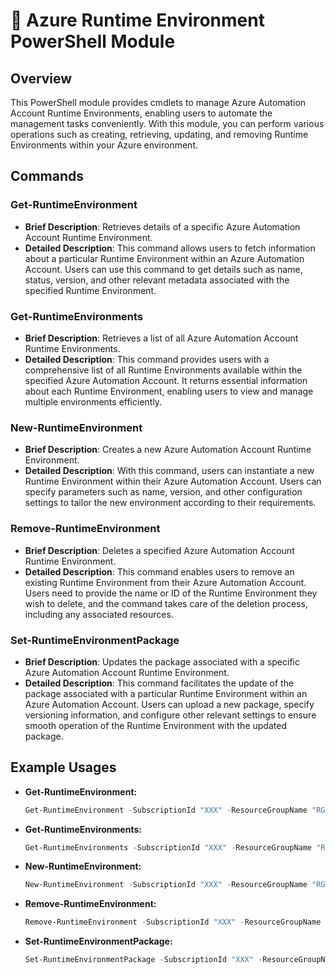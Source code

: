 # 🚀 Azure Runtime Environment PowerShell Module

## Overview
This PowerShell module provides cmdlets to manage Azure Automation Account Runtime Environments, enabling users to automate the management tasks conveniently. With this module, you can perform various operations such as creating, retrieving, updating, and removing Runtime Environments within your Azure environment.

## Commands

### Get-RuntimeEnvironment
- **Brief Description**: Retrieves details of a specific Azure Automation Account Runtime Environment.
- **Detailed Description**: This command allows users to fetch information about a particular Runtime Environment within an Azure Automation Account. Users can use this command to get details such as name, status, version, and other relevant metadata associated with the specified Runtime Environment.

### Get-RuntimeEnvironments
- **Brief Description**: Retrieves a list of all Azure Automation Account Runtime Environments.
- **Detailed Description**: This command provides users with a comprehensive list of all Runtime Environments available within the specified Azure Automation Account. It returns essential information about each Runtime Environment, enabling users to view and manage multiple environments efficiently.

### New-RuntimeEnvironment
- **Brief Description**: Creates a new Azure Automation Account Runtime Environment.
- **Detailed Description**: With this command, users can instantiate a new Runtime Environment within their Azure Automation Account. Users can specify parameters such as name, version, and other configuration settings to tailor the new environment according to their requirements.

### Remove-RuntimeEnvironment
- **Brief Description**: Deletes a specified Azure Automation Account Runtime Environment.
- **Detailed Description**: This command enables users to remove an existing Runtime Environment from their Azure Automation Account. Users need to provide the name or ID of the Runtime Environment they wish to delete, and the command takes care of the deletion process, including any associated resources.

### Set-RuntimeEnvironmentPackage
- **Brief Description**: Updates the package associated with a specific Azure Automation Account Runtime Environment.
- **Detailed Description**: This command facilitates the update of the package associated with a particular Runtime Environment within an Azure Automation Account. Users can upload a new package, specify versioning information, and configure other relevant settings to ensure smooth operation of the Runtime Environment with the updated package.

## Example Usages
- **Get-RuntimeEnvironment:**
  ```powershell
  Get-RuntimeEnvironment -SubscriptionId "XXX" -ResourceGroupName "RG-Test" -AutomationAccountName "AA-Test" -RuntimeEnvironmentName "Custom-PS"
  ```
- **Get-RuntimeEnvironments:**
  ```powershell
  Get-RuntimeEnvironments -SubscriptionId "XXX" -ResourceGroupName "RG-Test" -AutomationAccountName "AA-Test"
  ```
- **New-RuntimeEnvironment:**
  ```powershell
  New-RuntimeEnvironment -SubscriptionId "XXX" -ResourceGroupName "RG-Test" -AutomationAccountName "AA-Test" -RuntimeEnvironmentName "Custom-PS" -Location "westeurope" -Language Powershell -Version 7.2
  ```
- **Remove-RuntimeEnvironment:**
  ```powershell
  Remove-RuntimeEnvironment -SubscriptionId "XXX" -ResourceGroupName "RG-Test" -AutomationAccountName "AA-Test" -RuntimeEnvironmentName "Custom-PS"
  ```
- **Set-RuntimeEnvironmentPackage:**
  ```powershell
  Set-RuntimeEnvironmentPackage -SubscriptionId "XXX" -ResourceGroupName "RG-Test" -AutomationAccountName "AA-Test" -RuntimeEnvironmentName "Custom-PS" -PackageName "CustomPSModule" -ContentLink "XXX"
  ```
